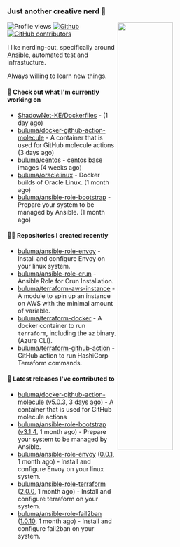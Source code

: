 ### Just another creative nerd 👋


![Profile views](https://gpvc.arturio.dev/buluma) <a href="https://gitstats.me/buluma">
  <img align="right" src="https://github-readme-stats.vercel.app/api?username=buluma&theme=gotham&show_icons=true" width="50%"/>
</a>
[![Github](https://img.shields.io/badge/-buluma-black?style=flat&labelColor=black&logo=github&logoColor=white&include_all_commits=true&count_private=true)](https://gitstats.me/buluma)
[![GitHub contributors](https://img.shields.io/github/contributors/buluma/badges.svg)](https://GitHub.com/buluma/badges/graphs/contributors/)

I like nerding-out, specifically around [Ansible](https://github.com/ansible/ansible), automated test and infrastucture.

Always willing to learn new things.

#### 👷 Check out what I'm currently working on

- [ShadowNet-KE/Dockerfiles](https://github.com/ShadowNet-KE/Dockerfiles) -  (1 day ago)
- [buluma/docker-github-action-molecule](https://github.com/buluma/docker-github-action-molecule) - A container that is used for GitHub molecule actions (3 days ago)
- [buluma/centos](https://github.com/buluma/centos) - centos base images (4 weeks ago)
- [buluma/oraclelinux](https://github.com/buluma/oraclelinux) - Docker builds of Oracle Linux. (1 month ago)
- [buluma/ansible-role-bootstrap](https://github.com/buluma/ansible-role-bootstrap) - Prepare your system to be managed by Ansible. (1 month ago)

#### 👨‍💻 Repositories I created recently

- [buluma/ansible-role-envoy](https://github.com/buluma/ansible-role-envoy) - Install and configure Envoy on your linux system.
- [buluma/ansible-role-crun](https://github.com/buluma/ansible-role-crun) - Ansible Role for Crun Installation.
- [buluma/terraform-aws-instance](https://github.com/buluma/terraform-aws-instance) - A module to spin up an instance on AWS with the minimal amount of variable.
- [buluma/terraform-docker](https://github.com/buluma/terraform-docker) - A docker container to run `terraform`, including the `az` binary. (Azure CLI).
- [buluma/terraform-github-action](https://github.com/buluma/terraform-github-action) - GitHub action to run HashiCorp Terraform commands.

#### 🚀 Latest releases I've contributed to

- [buluma/docker-github-action-molecule](https://github.com/buluma/docker-github-action-molecule) ([v5.0.3](https://github.com/buluma/docker-github-action-molecule/releases/tag/v5.0.3), 3 days ago) - A container that is used for GitHub molecule actions
- [buluma/ansible-role-bootstrap](https://github.com/buluma/ansible-role-bootstrap) ([v3.1.4](https://github.com/buluma/ansible-role-bootstrap/releases/tag/v3.1.4), 1 month ago) - Prepare your system to be managed by Ansible.
- [buluma/ansible-role-envoy](https://github.com/buluma/ansible-role-envoy) ([0.0.1](https://github.com/buluma/ansible-role-envoy/releases/tag/0.0.1), 1 month ago) - Install and configure Envoy on your linux system.
- [buluma/ansible-role-terraform](https://github.com/buluma/ansible-role-terraform) ([2.0.0](https://github.com/buluma/ansible-role-terraform/releases/tag/2.0.0), 1 month ago) - Install and configure terraform on your system.
- [buluma/ansible-role-fail2ban](https://github.com/buluma/ansible-role-fail2ban) ([1.0.10](https://github.com/buluma/ansible-role-fail2ban/releases/tag/1.0.10), 1 month ago) - Install and configure fail2ban on your system.


